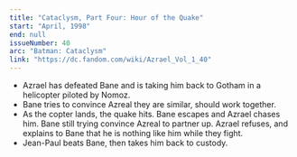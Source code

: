 ```yaml
---
title: "Cataclysm, Part Four: Hour of the Quake"
start: "April, 1998"
end: null
issueNumber: 40
arc: "Batman: Cataclysm"
link: "https://dc.fandom.com/wiki/Azrael_Vol_1_40"
---
```


- Azrael has defeated Bane and is taking him back to Gotham in a helicopter piloted by Nomoz.
- Bane tries to convince Azreal they are similar, should work together.
- As the copter lands, the quake hits. Bane escapes and Azrael chases him. Bane still trying convince Azreal to partner up. Azrael refuses, and explains to Bane that he is nothing like him while they fight.
- Jean-Paul beats Bane, then takes him back to custody.
